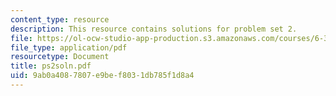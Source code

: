 ```yaml
---
content_type: resource
description: This resource contains solutions for problem set 2.
file: https://ol-ocw-studio-app-production.s3.amazonaws.com/courses/6-341-discrete-time-signal-processing-fall-2005/9ab0a4087807e9bef8031db785f1d8a4_ps2soln.pdf
file_type: application/pdf
resourcetype: Document
title: ps2soln.pdf
uid: 9ab0a408-7807-e9be-f803-1db785f1d8a4
---
```

